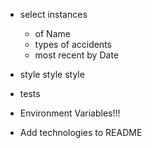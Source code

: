 - select instances
    - of Name
    - types of accidents
    - most recent by Date

- style style style
- tests
- Environment Variables!!!
- Add technologies to README